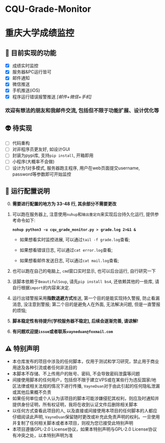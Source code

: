 # CQU-Grade-Monitor
# 重庆大学成绩监控
## :gem: 目前实现的功能

- [x] 成绩实时监控
- [x] 服务器&PC运行皆可
- [x] 邮件通知
- [x] 微信推送
- [x] 手机推送(iOS)
- [x] 程序运行错误报警推送 *[邮件+微信+手机]*

### 欢迎有想法的朋友和我邮件交流, 包括但不限于功能扩展、设计优化等

## :alien: 待实现

- [ ] 代码重构
- [ ] 对非程序员更友好, 如设计GUI
- [ ] 封装为pypi库, 支持`pip install`, 开箱即用
- [ ] 小程序(大概率不会做)
- [ ] 设计为1对多模式, 服务器跑主程序, 用户在web页面提交username, password等参数即可开始监控 
   
## :blue_heart: 运行配置说明

0. **需要进行配置的地方为 33-48 行, 其余部分不需要更改**

1. 可以跑在服务器上, 注意使用`nuhup`和`输出重定向`来实现后台持久化运行, 提供参考命令如下:

   **`nohup python3 -u cqu_grade_monitor.py > grade.log 2>&1 &`**

   - 如果想看实时监控进展, 可以通过`tail -f grade.log`查看; 

   - 如果想看错误日志, 可以通过`cat error.log`查看; 

   - 如果想看邮件发送日志, 可以通过`cat mail.log`查看;

2. 也可以跑在自己的电脑上, `cmd`窗口实时显示, 也可以后台运行, 自行研究一下

3. 该脚本依赖于`BeautifulSoup`, 请先`pip install bs4`, 还依赖其他的一些库, 请自行根据`import`的内容来决定.

4. 运行出错警报采用**指数退避方式**推送, 第一个目的是能实现持久警报, 防止看漏消息, 没注意到警报; 第二个目的是避免人在外面, 无法解决问题, 但是一直警报的烦恼;

5. **脚本稳定性有待提升[学校服务器不稳定], 后续会逐渐完善, 请谅解!**

6. **有问题欢迎提`issue`或者联系`vayneduan@foxmail.com`**

## :warning: 特别声明
   - 本仓库发布的项目中涉及的任何脚本，仅用于测试和学习研究，禁止用于商业用途及各种引流或者任何非法目的
   - 本脚本不存储、不上传用户的账号、密码, 不会导致密码泄露等问题
   - 间接使用脚本的任何用户，包括但不限于建立VPS或在某些行为违反国家/地区法律或相关法规的情况下进行传播, `VayneDuan`对于由此引起的任何隐私泄漏或其他后果概不负责
   - 如果任何单位或个人认为该项目的脚本可能涉嫌侵犯其权利，则应及时通知并提供身份证明，所有权证明，我将在收到认证文件后删除相关脚本
   - 以任何方式查看此项目的人, 以及直接或间接使用本项目的任何脚本的人都应仔细阅读此声明, `VayneDuan`保留随时更改或补充此免责声明的权利。一旦使用并复制了任何相关脚本或者本项目，则视为您已接受此特别声明
   - 本项目遵循GPL-2.0 License协议，如果本特别声明与GPL-2.0 License协议有冲突之处，以本特别声明为准

